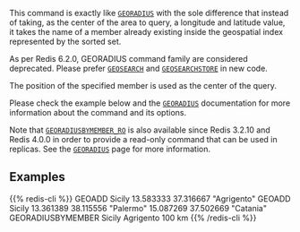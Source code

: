 This command is exactly like [`GEORADIUS`](/commands/georadius) with the sole difference that instead
of taking, as the center of the area to query, a longitude and latitude value, it takes the name of a member already existing inside the geospatial index represented by the sorted set.

As per Redis 6.2.0, GEORADIUS command family are considered deprecated. Please prefer [`GEOSEARCH`](/commands/geosearch) and [`GEOSEARCHSTORE`](/commands/geosearchstore) in new code.

The position of the specified member is used as the center of the query.

Please check the example below and the [`GEORADIUS`](/commands/georadius) documentation for more information about the command and its options.

Note that [`GEORADIUSBYMEMBER_RO`](/commands/georadiusbymember_ro) is also available since Redis 3.2.10 and Redis 4.0.0 in order to provide a read-only command that can be used in replicas. See the [`GEORADIUS`](/commands/georadius) page for more information.

## Examples

{{% redis-cli %}}
GEOADD Sicily 13.583333 37.316667 "Agrigento"
GEOADD Sicily 13.361389 38.115556 "Palermo" 15.087269 37.502669 "Catania"
GEORADIUSBYMEMBER Sicily Agrigento 100 km
{{% /redis-cli %}}

